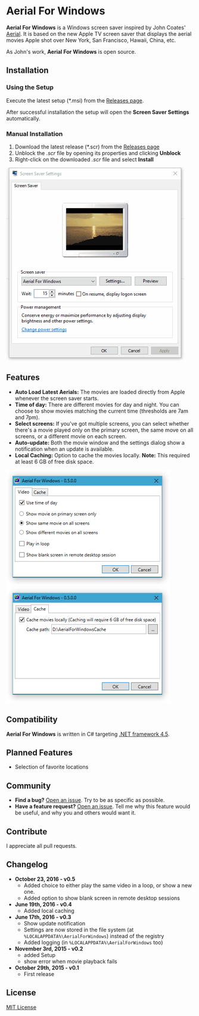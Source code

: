 # Aerial For Windows

**Aerial For Windows** is a Windows screen saver inspired by John Coates' [Aerial](https://github.com/JohnCoates/Aerial). It is based on the new Apple TV screen saver that displays the aerial movies Apple shot over New York, San Francisco, Hawaii, China, etc.

As John's work, **Aerial For Windows** is open source.

## Installation

### Using the Setup

Execute the latest setup (*.msi) from the [Releases page](https://github.com/thoemmi/AerialForWindows/releases).

After successful installation the setup will open the **Screen Saver Settings** automatically.

### Manual Installation

1. Download the latest release (*.scr) from the [Releases page](https://github.com/thoemmi/AerialForWindows/releases)
2. Unblock the *.scr* file by opening its properties and clicking **Unblock**
3. Right-click on the downloaded *.scr* file and select **Install** 

![Screen Saver Settings](assets/ScreenSaverSettings.gif)

## Features

* **Auto Load Latest Aerials:** The movies are loaded directly from Apple whenever the screen saver starts.
* **Time of day:** There are different movies for day and night. You can choose to show movies matching the current time (thresholds are 7am and 7pm). 
* **Select screens:** If you've got multiple screens, you can select whether there's a movie played only on the primary screen, the same move on all screens, or a different movie on each screen.
* **Auto-update:** Both the movie window and the settings dialog show a notification when an update is available.
* **Local Caching:** Option to cache the movies locally. **Note:** This required at least 6 GB of free disk space.

![Screen Saver Settings Page 1](assets/SettingsPage1.png)![Screen Saver Settings Page 2](assets/SettingsPage2.png)

## Compatibility

**Aerial For Windows** is written in C# targeting [.NET framework 4.5](https://www.microsoft.com/en-us/download/details.aspx?id=30653).

## Planned Features

* Selection of favorite locations 

## Community

* **Find a bug?** [Open an issue](https://github.com/thoemmi/AerialForWindows/issues/new). Try to be as specific as possible.
* **Have a feature request?** [Open an issue](https://github.com/thoemmi/AerialForWindows/issues/new). Tell me why this feature would be useful, and why you and others would want it.

## Contribute

I appreciate all pull requests.

## Changelog

* **October 23, 2016 - v0.5**
  * Added choice to either play the same video in a loop, or show a new one.
  * Added option to show blank screen in remote desktop sessions
* **June 19th, 2016 - v0.4**
  * Added local caching
* **June 17th, 2016 - v0.3**
  * Show update notification
  * Settings are now stored in the file system (at `%LOCALAPPDATA%\AerialForWindows`) instead of the registry
  * Added logging (in `%LOCALAPPDATA%\AerialForWindows` too) 
* **November 3rd, 2015 - v0.2**
  * added Setup
  * show error when movie playback fails
* **October 29th, 2015 - v0.1**
  * First release

## License

[MIT License](license.txt)
